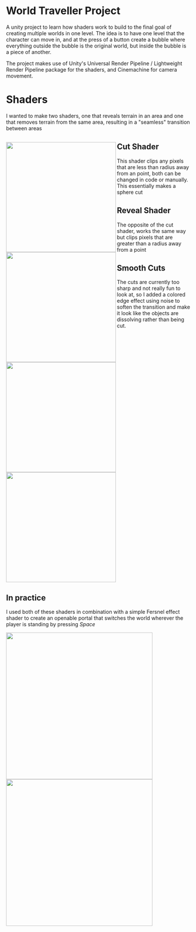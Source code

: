 # World Traveller Project
A unity project to learn how shaders work to build to the final goal of creating multiple worlds in one level. The idea is to have one level that the character can move in, and at the press of a button create a  bubble where everything outside the bubble is the original world, but inside the bubble is a piece of another.


The project makes use of Unity's Universal Render Pipeline / Lightweight Render Pipeline package for the shaders, and Cinemachine for camera movement.


# Shaders
I wanted to make two shaders, one that reveals terrain in an area and one that removes terrain from the same area, resulting in a "seamless" transition between areas

<div>
<img src="https://github.com/tobymcguire0/images/blob/main/WorldTravellerImg/RegularSliceShader.PNG" width=300 align=left>
  
## Cut Shader
This shader clips any pixels that are less than radius away from an point, both can be changed in code or manually. This essentially makes a sphere cut
</div>








<div>
<img src="https://github.com/tobymcguire0/images/blob/main/WorldTravellerImg/RevealRegular.PNG" width=300 align=left>

## Reveal Shader
The opposite of the cut shader, works the same way but clips pixels that are greater than a radius away from a point
</div>








<div>
  
## Smooth Cuts
The cuts are currently too sharp and not really fun to look at, so I added a colored edge effect using noise to soften the transition and make it look like the objects are dissolving rather than being cut.

<img src="https://github.com/tobymcguire0/images/blob/main/WorldTravellerImg/CutShaderNoiseOutline.PNG" width=300 align=center>

<img src="https://github.com/tobymcguire0/images/blob/main/WorldTravellerImg/RevealNoiseOutline.PNG" width=300 align=center>
</div>






<div>
  
## In practice
I used both of these shaders in combination with a simple Fersnel effect shader to create an openable portal that switches the world wherever the player is standing by pressing *Space*

<img src="https://github.com/tobymcguire0/images/blob/main/WorldTravellerImg/WorldNoBubble.PNG" width=400 align=center>

<img src="https://github.com/tobymcguire0/images/blob/main/WorldTravellerImg/WorldBubble.PNG" width=400 align=center>
</div>

